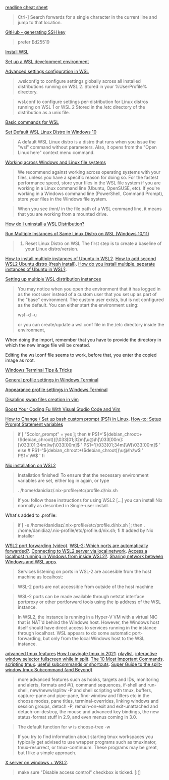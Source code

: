 [readline cheat sheet](https://readline.kablamo.org/emacs.html)

>  Ctrl-] Search forwards for a single character in the current line and jump to that location.

[GitHub - generating SSH key](https://docs.github.com/en/authentication/connecting-to-github-with-ssh/generating-a-new-ssh-key-and-adding-it-to-the-ssh-agent)

> prefer Ed25519

[Install WSL](https://docs.microsoft.com/en-us/windows/wsl/install)

[Set up a WSL development environment](https://docs.microsoft.com/en-us/windows/wsl/setup/environment#set-up-your-linux-username-and-password)

[Advanced settings configuration in WSL](https://docs.microsoft.com/en-us/windows/wsl/wsl-config)

> .wslconfig to configure settings globally across all installed distributions running on WSL 2.
> Stored in your %UserProfile% directory.

> wsl.conf to configure settings per-distribution for Linux distros running on WSL 1 or WSL 2
> Stored in the /etc directory of the distribution as a unix file.

[Basic commands for WSL](https://docs.microsoft.com/en-us/windows/wsl/basic-commands)

[Set Default WSL Linux Distro in Windows 10](https://winaero.com/set-default-wsl-linux-distro-windows-10/)

> A default WSL Linux distro is a distro that runs when you issue the "wsl"
> command without parameters. Also, it opens from the "Open Linux here" context
> menu command. 

[Working across Windows and Linux file systems](https://docs.microsoft.com/en-us/windows/wsl/filesystems)

>  We recommend against working across operating systems with your files,
>  unless you have a specific reason for doing so. For the fastest performance
>  speed, store your files in the WSL file system if you are working in a Linux
>  command line (Ubuntu, OpenSUSE, etc). If you're working in a Windows command
>  line (PowerShell, Command Prompt), store your files in the Windows file
>  system.

> When you see /mnt/ in the file path of a WSL command line, it means that you
> are working from a mounted drive.  

[How do I uninstall a WSL Distribution?](https://docs.microsoft.com/en-us/windows/wsl/faq#how-do-i-uninstall-a-wsl-distribution-)

[Run Multiple Instances of Same Linux Distro on WSL (Windows 10/11)](https://sungkim11.medium.com/why-you-should-use-multiple-instances-of-same-linux-distro-on-wsl-windows-10-f6f140f8ed88)

> 1. Reset Linux Distro on WSL
> The first step is to create a baseline of your Linux distro/version.

[How to install multiple instances of Ubuntu in WSL2](https://cloudbytes.dev/snippets/how-to-install-multiple-instances-of-ubuntu-in-wsl2). [How to add second WSL2 Ubuntu distro (fresh install)](https://superuser.com/questions/1515246/how-to-add-second-wsl2-ubuntu-distro-fresh-install). [How do you install multiple, separate instances of Ubuntu in WSL?](https://stackoverflow.com/questions/51584765/how-do-you-install-multiple-separate-instances-of-ubuntu-in-wsl). 

[Setting up multiple WSL distribution instances](https://endjin.com/blog/2021/11/setting-up-multiple-wsl-distribution-instances)

> You may notice when you open the environment that it has logged in as the
> root user instead of a custom user that you set up as part of the "base"
> environment. The custom user exists, but is not configured as the default.
> You can either start the environment using:
>
> wsl -d <new distribution name> -u <username>
>
> or you can create/update a wsl.conf file in the /etc directory inside the environment,

When doing the import, remember that you have to provide the directory in which
the new image file will be created.

Editing the wsl.conf file seems to work, before that, you enter the copied image as root.

[Windows Terminal Tips & Tricks](https://docs.microsoft.com/en-us/windows/terminal/tips-and-tricks)

[General profile settings in Windows Terminal](https://docs.microsoft.com/en-us/windows/terminal/customize-settings/profile-general)

[Appearance profile settings in Windows Terminal](https://docs.microsoft.com/en-us/windows/terminal/customize-settings/profile-appearance)

[Disabling swap files creation in vim](https://stackoverflow.com/questions/821902/disabling-swap-files-creation-in-vim)

[Boost Your Coding Fu With Visual Studio Code and Vim](https://www.barbarianmeetscoding.com/blog/boost-your-coding-fu-with-vscode-and-vim)

[How to Change / Set up bash custom prompt (PS1) in Linux](https://www.cyberciti.biz/tips/howto-linux-unix-bash-shell-setup-prompt.html). [How-to: Setup Prompt Statement variables](https://ss64.com/bash/syntax-prompt.html)

> if [ "$color_prompt" = yes ]; then
>     # PS1='${debian_chroot:+($debian_chroot)}\[\033[01;32m\]\u@\h\[\033[00m\]:\[\033[01;34m\]\w\[\033[00m\]\$ '
>     PS1='\[\033[01;34m\]\W\[\033[00m\]\$ '
> else
>     # PS1='${debian_chroot:+($debian_chroot)}\u@\h:\w\$ '
>     PS1='\W\$ '
> fi

[Nix installation on WSL2](https://nixos.wiki/wiki/Nix_Installation_Guide)

> Installation finished!  To ensure that the necessary environment
> variables are set, either log in again, or type
> 
>   . /home/danidiaz/.nix-profile/etc/profile.d/nix.sh

> If you follow those instructions for using WSL2 [...] you can install Nix normally as described in Single-user install. 

What's added to .profile:

> if [ -e /home/danidiaz/.nix-profile/etc/profile.d/nix.sh ]; then . /home/danidiaz/.nix-profile/etc/profile.d/nix.sh; fi # added by Nix installer

[WSL2 port forwarding (video)](https://www.youtube.com/watch?v=ACjlvzw4bVE). [WSL-2: Which ports are automatically forwarded?](https://stackoverflow.com/questions/64513964/wsl-2-which-ports-are-automatically-forwarded). [Connecting to WSL2 server via local network](https://stackoverflow.com/questions/61002681/connecting-to-wsl2-server-via-local-network). [Access a localhost running in Windows from inside WSL2?](https://stackoverflow.com/questions/64763147/access-a-localhost-running-in-windows-from-inside-wsl2). [Sharing network between Windows and WSL apps](https://stackoverflow.com/questions/66328807/sharing-network-between-windows-and-wsl-apps). 

> Services listening on ports in WSL-2 are accesible from the host machine as localhost:<port>

> WSL-2 ports are not accessible from outside of the host machine   

> WSL-2 ports can be made available through netstat interface portproxy or other portforward tools using the ip address of the WSL instance. 

> In WSL2, the instance is running in a Hyper-V VM with a virtual NIC that is NAT'd behind the Windows host. However, the Windows host itself should have direct access to services running in the instance through localhost. WSL appears to do some automatic port-forwarding, but only from the local Windows host to the WSL instance.

[advanced tmux features](https://twitter.com/DiazCarrete/status/1341032047402512384) [How I navigate tmux in 2021](https://waylonwalker.com/tmux-nav-2021/). [playlist](https://www.youtube.com/playlist?list=PLTRNG6WIHETB4reAxbWza3CZeP9KL6Bkr). [interactive window selector fullscreen while in split](https://unix.stackexchange.com/questions/417853/tmux-interactive-window-selector-fullscreen-while-in-split). [The 10 Most Important Commands](https://danielmiessler.com/study/tmux/). [scripting tmux](https://www.arp242.net/tmux.html). [useful subcommands or shortcuts](https://mudongliang.github.io/2017/09/01/tmux-useful-subcommands-or-shortcuts.html). [Super Guide to the split-window tmux Subcommand (and Beyond)](https://steve.dondley.com/super-guide-to-the-split-window-tmux-subcommand-and-beyond/)

>  more advanced features such as hooks, targets and IDs, monitoring and
>  alerts, formats and #(), command sequences, if-shell and run-shell,
>  new/neww/splitw -P and shell scripting with tmux, buffers, capture-pane and
>  pipe-pane, find-window and filters etc in the choose modes, pane titles,
>  terminal-overrides, linking windows and session groups, detach -P,
>  remain-on-exit and exit-unattached and detach-on-destroy, the mouse and
>  advanced key bindings, the new status-format stuff in 2.9, and even menus
>  coming in 3.0.

> The default function for <prefix>w is choose-tree -w

> If you try to find information about starting tmux workspaces you typically
> get advised to use wrapper programs such as tmuxinator, tmux-resurrect, or
> tmux-continuum. These programs may be great, but I like a simple approach. 

[X server on windows + WSL2](https://www.reddit.com/r/bashonubuntuonwindows/comments/hl8lsf/comment/fwxw2t1/). 

> make sure "Disable access control" checkbox is ticked. [:(]


